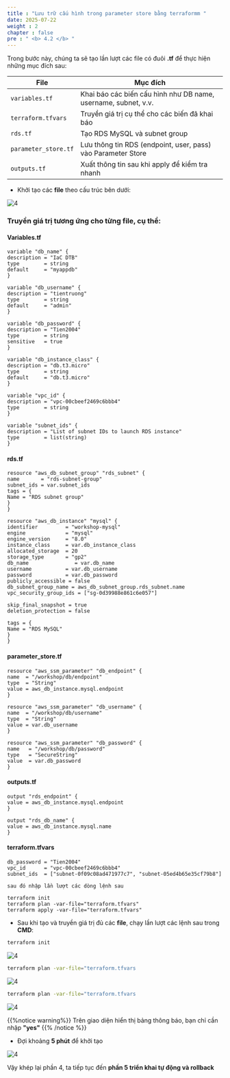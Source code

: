 ```yaml
---
title : "Lưu trữ cấu hình trong parameter store bằng terraformm "
date: 2025-07-22
weight : 2 
chapter : false
pre : " <b> 4.2 </b> "
---
```



Trong bước này, chúng ta sẽ tạo lần lượt các file có đuôi **.tf** để thực hiện những mục đích sau:

| File                 | Mục đích                                                       |
| -------------------- | -------------------------------------------------------------- |
| `variables.tf`       | Khai báo các biến cấu hình như DB name, username, subnet, v.v. |
| `terraform.tfvars`   | Truyền giá trị cụ thể cho các biến đã khai báo                  |
| `rds.tf`             | Tạo RDS MySQL và subnet group                                  |
| `parameter_store.tf` | Lưu thông tin RDS (endpoint, user, pass) vào Parameter Store   |
| `outputs.tf`         | Xuất thông tin sau khi apply để kiểm tra nhanh                 |

  - Khởi tạo các **file** theo cấu trúc bên dưới:

![4](/images/imageAWS/511.png)

### Truyền giá trị tương ứng cho từng **file**, cụ thể:

#### **Variables.tf**

```
variable "db_name" {
description = "IaC DTB"
type        = string
default     = "myappdb"
}

variable "db_username" {
description = "tientruong"
type        = string
default     = "admin"
}

variable "db_password" {
description = "Tien2004"
type        = string
sensitive   = true
}

variable "db_instance_class" {
description = "db.t3.micro"
type        = string
default     = "db.t3.micro"
}

variable "vpc_id" {
description = "vpc-00cbeef2469c6bbb4"
type        = string
}

variable "subnet_ids" {
description = "List of subnet IDs to launch RDS instance"
type        = list(string)
}
```

#### **rds.tf**

```
resource "aws_db_subnet_group" "rds_subnet" {
name       = "rds-subnet-group"
subnet_ids = var.subnet_ids
tags = {
Name = "RDS subnet group"
}
}

resource "aws_db_instance" "mysql" {
identifier         = "workshop-mysql"
engine             = "mysql"
engine_version     = "8.0"
instance_class     = var.db_instance_class
allocated_storage  = 20
storage_type       = "gp2"
db_name               = var.db_name
username           = var.db_username
password           = var.db_password
publicly_accessible = false
db_subnet_group_name = aws_db_subnet_group.rds_subnet.name
vpc_security_group_ids = ["sg-0d39988e861c6e057"]

skip_final_snapshot = true
deletion_protection = false

tags = {
Name = "RDS MySQL"
}
}

```
#### **parameter_store.tf**
``` 
resource "aws_ssm_parameter" "db_endpoint" {
name  = "/workshop/db/endpoint"
type  = "String"
value = aws_db_instance.mysql.endpoint
}

resource "aws_ssm_parameter" "db_username" {
name  = "/workshop/db/username"
type  = "String"
value = var.db_username
}

resource "aws_ssm_parameter" "db_password" {
name   = "/workshop/db/password"
type   = "SecureString"
value  = var.db_password
}
```

#### **outputs.tf**

```
output "rds_endpoint" {
value = aws_db_instance.mysql.endpoint
}

output "rds_db_name" {
value = aws_db_instance.mysql.name
}

```
#### **terraform.tfvars**

```
db_password = "Tien2004"
vpc_id      = "vpc-00cbeef2469c6bbb4"
subnet_ids  = ["subnet-0f09c08ad471977c7", "subnet-05ed4b65e35cf79b8"]

sau đó nhập lần lượt các dòng lệnh sau 

terraform init
terraform plan -var-file="terraform.tfvars"
terraform apply -var-file="terraform.tfvars"
```
  - Sau khi tạo và truyền giá trị đủ các **file**, chạy lần lượt các lệnh sau trong **CMD**:
  ```bash
  terraform init 
  ``` 

![4](/images/imageAWS/42.png)

```bash
terraform plan -var-file="terraform.tfvars
```
![4](/images/imageAWS/43.png)

```bash
terraform plan -var-file="terraform.tfvars
```
![4](/images/imageAWS/45.png)

{{%notice warning%}}
Trên giao diện hiển thị bảng thông báo, bạn chỉ cần nhập **"yes"**
{{% /notice %}}
- Đợi khoảng **5 phút** để khởi tạo

![4](/images/imageAWS/46.png)

Vậy khép lại phần 4, ta tiếp tục đến **phần 5 triển khai tự động và rollback**